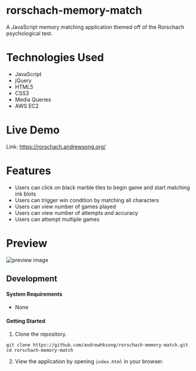 # rorschach-memory-match
A JavaScript memory matching application themed off of the Rorschach psychological test. 

# Technologies Used
- JavaScript
- jQuery
- HTML5
- CSS3
- Media Queries
- AWS EC2

# Live Demo
Link: https://rorschach.andrewsong.org/

# Features
- Users can click on black marble tiles to begin game and start matching ink blots
- Users can trigger win condition by matching all characters
- Users can view number of games played
- Users can view number of attempts and accuracy
- Users can attempt multiple games

# Preview
![preview image](assets/images/rorschach-memory-match.gif)

## Development

#### System Requirements
- None

#### Getting Started
1. Clone the repository.
  ```shell
  git clone https://github.com/andrewhksong/rorschach-memory-match.git
  cd rorschach-memory-match
  ```
2. View the application by opening ```index.html``` in your browser.